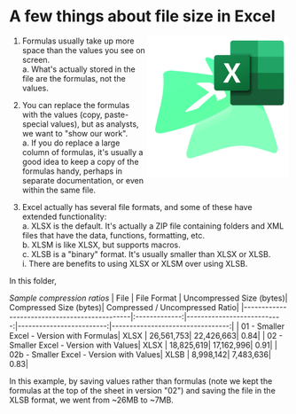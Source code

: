 # A few things about file size in Excel  

<img align="right" width="256" height="256" src="./ExcelShrink.png">

1. Formulas usually take up more space than the values you see on screen.  
  a. What's actually stored in the file are the formulas, not the values.  
  
2. You can replace the formulas with the values (copy, paste-special values), but as analysts, we want to "show our work".  
  a. If you do replace a large column of formulas, it's usually a good idea to keep a copy of the formulas handy, perhaps in separate documentation, or even within the same file.  
  
3. Excel actually has several file formats, and some of these have extended functionality:  
  a. XLSX is the default.  It's actually a ZIP file containing folders and XML files that have the data, functions, formatting, etc.  
  b. XLSM is like XLSX, but supports macros.  
  c. XLSB is a "binary" format.  It's usually smaller than XLSX or XLSB.  
	i. There are benefits to using XLSX or XLSM over using XLSB.  
	
	
In this folder,  


_Sample compression ratios_
| File                                         | File Format | Uncompressed Size (bytes)| Compressed Size (bytes)| Compressed / Uncompressed Ratio|
|----------------------------------------------|:-------------:|---------------------------:|-------------------------:|---------------------------------:|
| 01 -   Smaller Excel - Version with Formulas| XLSX | 26,561,753| 22,426,663| 0.84|
| 02 -   Smaller Excel - Version with Values| XLSX | 18,825,619| 17,162,996| 0.91|
| 02b -   Smaller Excel - Version with Values| XLSB | 8,998,142| 7,483,636| 0.83|


In this example, by saving values rather than formulas (note we kept the formulas at the top of the sheet in version "02") and saving the file in the XLSB format, we went from ~26MB to ~7MB.  


